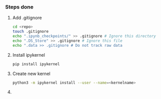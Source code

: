 ### Steps done
1. Add .gitignore
	```bash
 	cd <repo>
 	touch .gitignore
 	echo ".ipynb_checkpoints/" >> .gitignore # Ignore this directory 
	echo ".DS_Store" >> .gitignore # Ignore this file
    echo ".data >> .gitignore # Do not track raw data
	```
2. Install ipykernel
	```bash
	pip install ipykernel
	```
3. Create new kernel
	```bash
	python3 -m ipykernel install --user --name=<kernelname>

 4.

